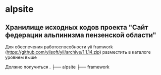 alpsite
=======

Хранилище исходных кодов проекта "Сайт федерации альпинизма пензенской области"
-------------------------------------------------------------------------------

Для обеспечения работоспособности yii framwork (https://github.com/yiisoft/yii/archive/1.1.14.zip) разместить в каталоге уровнем выше

Должно получиться
.
├── alpsite
├── framework
